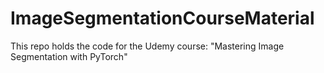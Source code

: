 # ImageSegmentationCourseMaterial
This repo holds the code for the Udemy course: "Mastering Image Segmentation with PyTorch"

